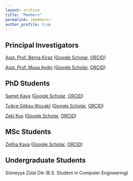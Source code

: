 ```yaml
---
layout: archive
title: "Members"
permalink: /members/
author_profile: true
---
```


## Principal Investigators

[Asst. Prof. Berna Kiraz](https://bkiraz.fsm.edu.tr/) ([Google Scholar](https://scholar.google.com/citations?user=Je4hzioAAAAJ), [ORCID](https://orcid.org/0000-0002-8428-3217))

[Asst. Prof. Musa Aydın](https://maydin.fsm.edu.tr/) ([Google Scholar](https://scholar.google.com/citations?user=yfKMO-wAAAAJ), [ORCID](https://orcid.org/0000-0002-5825-2230))

## PhD Students

[Samet Kaya](https://skaya.fsm.edu.tr/) ([Google Scholar](), [ORCID]()) 

[Tuğçe Göksu (Koçak)](https://tkocak.fsm.edu.tr/) ([Google Scholar](https://scholar.google.com/citations?user=KfQk4KsAAAAJ), [ORCID]())

[Zeki Kuş](https://zkus.fsm.edu.tr/) ([Google Scholar](https://scholar.google.com/citations?user=h2B-3LwAAAAJ), [ORCID](https://orcid.org/0000-0001-8762-7233))

## MSc Students

[Zeliha Kaya](https://zkaya.fsm.edu.tr/) ([Google Scholar](), [ORCID]())

## Undergraduate Students

Sümeyya Zülal Dik (B.S. Student in Computer Engineering)




